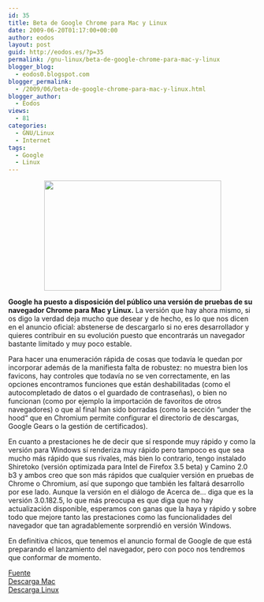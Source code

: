 ```yaml
---
id: 35
title: Beta de Google Chrome para Mac y Linux
date: 2009-06-20T01:17:00+00:00
author: eodos
layout: post
guid: http://eodos.es/?p=35
permalink: /gnu-linux/beta-de-google-chrome-para-mac-y-linux
blogger_blog:
  - eodos0.blogspot.com
blogger_permalink:
  - /2009/06/beta-de-google-chrome-para-mac-y-linux.html
blogger_author:
  - Eodos
views:
  - 81
categories:
  - GNU/Linux
  - Internet
tags:
  - Google
  - Linux
---
```

<a onblur="try {parent.deselectBloggerImageGracefully();} catch(e) {}" href="https://i2.wp.com/www.hoysoftware.com/pics/886.jpg" data-rel="lightbox-0" title=""><img style="display:block; margin:0px auto 10px; text-align:center;cursor:pointer; cursor:hand;width: 359px; height: 223px;" src="https://i2.wp.com/www.hoysoftware.com/pics/886.jpg" border="0" alt="" data-recalc-dims="1" /></a>  


**Google ha puesto a disposición del público una versión de pruebas de su navegador Chrome para Mac y Linux.** La versión que hay ahora mismo, si os digo la verdad deja mucho que desear y de hecho, es lo que nos dicen en el anuncio oficial: abstenerse de descargarlo si no eres desarrollador y quieres contribuir en su evolución puesto que encontrarás un navegador bastante limitado y muy poco estable.


Para hacer una enumeración rápida de cosas que todavía le quedan por incorporar además de la manifiesta falta de robustez: no muestra bien los favicons, hay controles que todavía no se ven correctamente, en las opciones encontramos funciones que están deshabilitadas (como el autocompletado de datos o el guardado de contraseñas), o bien no funcionan (como por ejemplo la importación de favoritos de otros navegadores) o que al final han sido borradas (como la sección “under the hood“ que en Chromium permite configurar el directorio de descargas, Google Gears o la gestión de certificados).


En cuanto a prestaciones he de decir que sí responde muy rápido y como la versión para Windows sí renderiza muy rápido pero tampoco es que sea mucho más rápido que sus rivales, más bien lo contrario, tengo instalado Shiretoko (versión optimizada para Intel de Firefox 3.5 beta) y Camino 2.0 b3 y ambos creo que son más rápidos que cualquier versión en pruebas de Chrome o Chromium, así que supongo que también les faltará desarrollo por ese lado. Aunque la versión en el diálogo de Acerca de… diga que es la versión 3.0.182.5, lo que más preocupa es que diga que no hay actualización disponible, esperamos con ganas que la haya y rápido y sobre todo que mejore tanto las prestaciones como las funcionalidades del navegador que tan agradablemente sorprendió en versión Windows.


En definitiva chicos, que tenemos el anuncio formal de Google de que está preparando el lanzamiento del navegador, pero con poco nos tendremos que conformar de momento.


[Fuente](http://www.hoysoftware.com/google-abre-al-publico-una-beta-de-chrome-para-mac-y-linux/)  
[Descarga Mac](http://www.google.com/chrome/intl/en/eula_dev.html?dl=mac)  
[Descarga Linux](http://dev.chromium.org/getting-involved/dev-channel)